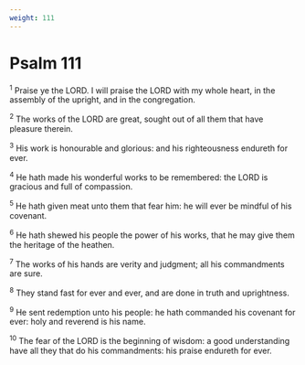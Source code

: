 ```yaml
---
weight: 111
---
```


# Psalm 111

<sup>1</sup> Praise ye the LORD. I will praise the LORD with my whole heart, in the assembly of the upright, and in the congregation. 

<sup>2</sup> The works of the LORD are great, sought out of all them that have pleasure therein. 

<sup>3</sup> His work is honourable and glorious: and his righteousness endureth for ever. 

<sup>4</sup> He hath made his wonderful works to be remembered: the LORD is gracious and full of compassion. 

<sup>5</sup> He hath given meat unto them that fear him: he will ever be mindful of his covenant. 

<sup>6</sup> He hath shewed his people the power of his works, that he may give them the heritage of the heathen. 

<sup>7</sup> The works of his hands are verity and judgment; all his commandments are sure. 

<sup>8</sup> They stand fast for ever and ever, and are done in truth and uprightness. 

<sup>9</sup> He sent redemption unto his people: he hath commanded his covenant for ever: holy and reverend is his name. 

<sup>10</sup> The fear of the LORD is the beginning of wisdom: a good understanding have all they that do his commandments: his praise endureth for ever. 


